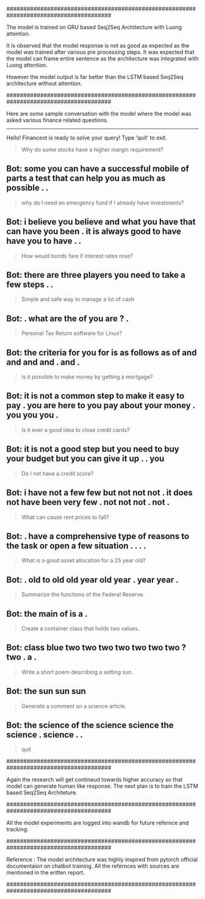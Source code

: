 #######################################################################################

The model is trained on GRU based Seq2Seq Architecture with Luong attention.

It is observed that the model response is not as good as expected as the model was trained after various pre processing steps. It was expected that the model can frame entire sentence as the architecture was integrated with Luong attention.

However the model output is far better than the LSTM based Seq2Seq architecture without attention.

#######################################################################################

Here are some sample conversation with the model where the model was asked various finance related questions.

---------------------------------------------------------------------------------------

Hello! Financeot is ready to solve your query! Type 'quit' to exit.
> Why do some stocks have a higher margin requirement?

Bot: some you can have a successful mobile of parts a test that can help you as much as possible . .
-
> why do I need an emergency fund if I already have investments?

Bot: i believe you believe and what you have that can have you been . it is always good to have have you to have . .
-
> How would bonds fare if interest rates rose?

Bot: there are three players you need to take a few steps . .
-
> Simple and safe way to manage a lot of cash

Bot: . what are the of you are ? .
-
> Personal Tax Return software for Linux?

Bot: the criteria for you for is as follows as of and and and and . and .
-
> Is it possible to make money by getting a mortgage?

Bot: it is not a common step to make it easy to pay . you are here to you pay about your money . you you you .
-
> Is it ever a good idea to close credit cards?

Bot: it is not a good step but you need to buy your budget but you can give it up . . you
-
> Do I not have a credit score?

Bot: i have not a few few but not not not . it does not have been very few . not not not . not .
-
> What can cause rent prices to fall?

Bot: . have a comprehensive type of reasons to the task or open a few situation . . . .
-
> What is a good asset allocation for a 25 year old?

Bot: . old to old old year old year . year year .
-
> Summarize the functions of the Federal Reserve.

Bot: the main of is a .
-
> Create a container class that holds two values.

Bot: class blue two two two two two two two ? two . a .
-
> Write a short poem describing a setting sun.

Bot: the sun sun sun
-
> Generate a comment on a science article.

Bot: the science of the science science the science . science . .
-
> quit

#######################################################################################

Again the research will get contineud towards higher accuracy so that model can generate human like response. The next plan is to train the LSTM based Seq2Seq Architeture.

#######################################################################################

All the model experiments are logged into wandb for future refernce and tracking.

#######################################################################################

Reference : The model architecture was highly inspired from pytorch official documentaion on chatbot training. All the refernces with sources are mentioned in the eritten report.

#######################################################################################